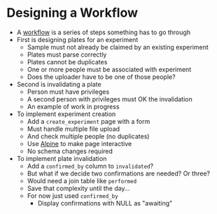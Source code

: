 # Designing a Workflow

-   A [workflow](g:workflow) is a series of steps something has to go through
-   First is designing plates for an experiment
    -   Sample must not already be claimed by an existing experiment
    -   Plates must parse correctly
    -   Plates cannot be duplicates
    -   One or more people must be associated with experiment
    -   Does the uploader have to be one of those people?
-   Second is invalidating a plate
    -   Person must have privileges
    -   A second person with privileges must OK the invalidation
    -   An example of work in progress
-   To implement experiment creation
    -   Add a `create_experiment` page with a form
    -   Must handle multiple file upload
    -   And check multiple people (no duplicates)
    -   Use [Alpine][alpine] to make page interactive
    -   No schema changes required
-   To implement plate invalidation
    -   Add a `confirmed_by` column to `invalidated`?
    -   But what if we decide two confirmations are needed? Or three?
    -   Would need a join table like `performed`
    -   Save that complexity until the day…
    -   For now just used `confirmed_by`
        -   Display confirmations with NULL as "awaiting"

[alpine]: https://alpinejs.dev/
